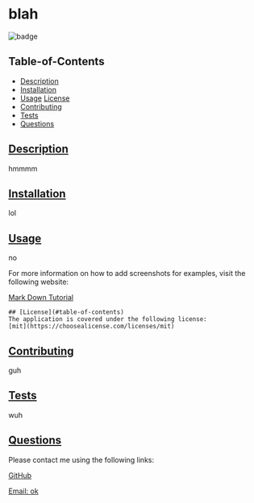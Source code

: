 # blah

  ![badge](https://img.shields.io/badge/license-mit-blue)

  ## Table-of-Contents

  * [Description](#description)
  * [Installation](#installation)
  * [Usage](#usage)
  [License](#license)
  * [Contributing](#contributing)
  * [Tests](#tests)
  * [Questions](#questions)
  
  ## [Description](#table-of-contents)

  hmmmm

  ## [Installation](#table-of-contents)

  lol

  ## [Usage](#table-of-contents)

  no
  
  For more information on how to add screenshots for examples, visit the following website:
  
  [Mark Down Tutorial](https://agea.github.io/tutorial.md/)
  
  
    ## [License](#table-of-contents)
    The application is covered under the following license:
    [mit](https://choosealicense.com/licenses/mit)
      

  ## [Contributing](#table-of-contents)
  
  guh

  ## [Tests](#table-of-contents)

  wuh

  ## [Questions](#table-of-contents)

  Please contact me using the following links:

  [GitHub](https://github.com/meh)

  [Email: ok](mailto:ok)
